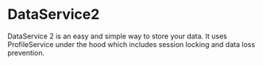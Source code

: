 # DataService2
DataService 2 is an easy and simple way to store your data. It uses ProfileService under the hood which includes session locking and data loss prevention.
